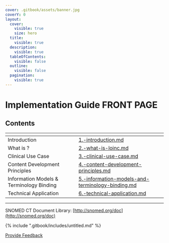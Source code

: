 ```yaml
---
cover: .gitbook/assets/banner.jpg
coverY: 0
layout:
  cover:
    visible: true
    size: hero
  title:
    visible: true
  description:
    visible: true
  tableOfContents:
    visible: false
  outline:
    visible: false
  pagination:
    visible: true
---
```


# Implementation Guide FRONT PAGE

## Contents

<table data-view="cards"><thead><tr><th></th><th data-hidden data-card-target data-type="content-ref"></th></tr></thead><tbody><tr><td>Introduction</td><td><a href="introduction/1.-introduction.md">1.-introduction.md</a></td></tr><tr><td>What is ?</td><td><a href="what-is-loinc/2.-what-is-loinc.md">2.-what-is-loinc.md</a></td></tr><tr><td>Clinical Use Case</td><td><a href="clinical-use-case/3.-clinical-use-case.md">3.-clinical-use-case.md</a></td></tr><tr><td>Content Development Principles</td><td><a href="content-development-principles/4.-content-development-principles.md">4.-content-development-principles.md</a></td></tr><tr><td>Information Models &#x26; Terminology Binding</td><td><a href="information-models-and-terminology-binding/5.-information-models-and-terminology-binding.md">5.-information-models-and-terminology-binding.md</a></td></tr><tr><td>Technical Application</td><td><a href="technical-application/6.-technical-application.md">6.-technical-application.md</a></td></tr></tbody></table>

***

SNOMED CT Document Library: [http://snomed.org/doc](http://snomed.org/doc)

{% include ".gitbook/includes/untitled.md" %}






<a href="https://docs.google.com/forms/d/e/1FAIpQLScTmbZIf0UEQwYDkY27EEWBkaiYkHSbR0_9DmFrMLXoQLyL7Q/viewform?usp=pp_url&entry.1767247133=SNOMED+Diagramming+Specification&entry.670899847=Implementation%20Guide%20FRONT%20PAGE" class="button primary">Provide Feedback</a>

